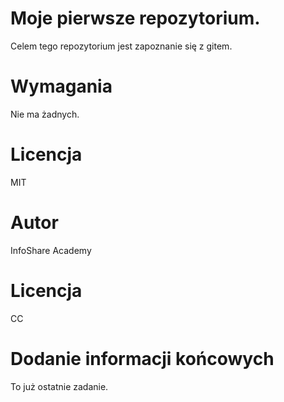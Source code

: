 # Moje pierwsze repozytorium.

Celem tego repozytorium jest zapoznanie się z gitem.

# Wymagania 

Nie ma żadnych.


# Licencja 

MIT

# Autor

InfoShare Academy

# Licencja

CC

# Dodanie informacji końcowych

To już ostatnie zadanie.
